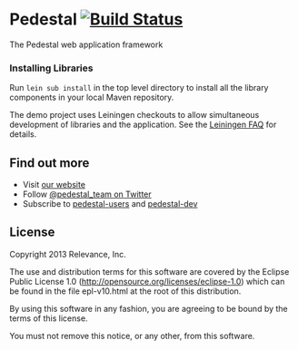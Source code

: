 Pedestal [![Build Status](https://travis-ci.org/pedestal/pedestal.png)](https://travis-ci.org/pedestal/pedestal)
========

The Pedestal web application framework



### Installing Libraries ###


Run `lein sub install` in the top level directory to install all the
library components in your local Maven repository.

The demo project uses Leiningen checkouts to allow simultaneous
development of libraries and the application. See the [Leiningen FAQ](https://github.com/technomancy/leiningen/blob/master/doc/FAQ.md)
for details.

## Find out more

* Visit [our website](http://pedestal.io/)
* Follow [@pedestal_team on Twitter](http://twitter.com/pedestal_team)
* Subscribe to [pedestal-users](https://groups.google.com/d/forum/pedestal-users) and [pedestal-dev](https://groups.google.com/d/forum/pedestal-dev)

License
-------
Copyright 2013 Relevance, Inc.

The use and distribution terms for this software are covered by the
Eclipse Public License 1.0 (http://opensource.org/licenses/eclipse-1.0)
which can be found in the file epl-v10.html at the root of this distribution.

By using this software in any fashion, you are agreeing to be bound by
the terms of this license.

You must not remove this notice, or any other, from this software.

